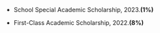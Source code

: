 




- School Special Academic Scholarship, 2023.**(1%)**

- First-Class Academic Scholarship, 2022.**(8%)**